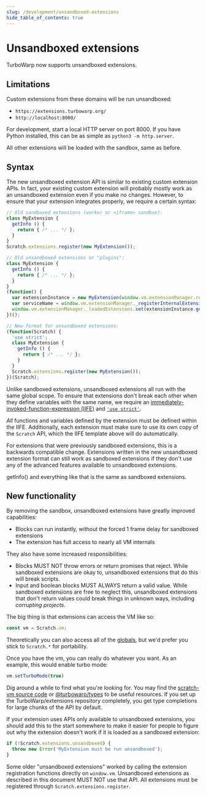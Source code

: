 ```yaml
---
slug: /development/unsandboxed-extensions
hide_table_of_contents: true
---
```


# Unsandboxed extensions

TurboWarp now supports unsandboxed extensions.

## Limitations

Custom extensions from these domains will be run unsandboxed:

 - `https://extensions.turbowarp.org/`
 - `http://localhost:8000/`

For development, start a local HTTP server on port 8000. If you have Python installed, this can be as simple as `python3 -m http.server`.

All other extensions will be loaded with the sandbox, same as before.

## Syntax

The new unsandboxed extension API is similar to existing custom extension APIs. In fact, your existing custom extension will probably mostly work as an unsandboxed extension even if you make no changes. However, to ensure that your extension integrates properly, we require a certain syntax:

```js
// Old sandboxed extensions (worker or <iframe> sandbox):
class MyExtension {
  getInfo () {
    return { /* ... */ };
  }
}
Scratch.extensions.register(new MyExtension());

// Old unsandboxed extensions or "plugins":
class MyExtension {
  getInfo () {
    return { /* ... */ };
  }
}
(function() {
  var extensionInstance = new MyExtension(window.vm.extensionManager.runtime)
  var serviceName = window.vm.extensionManager._registerInternalExtension(extensionInstance)
  window.vm.extensionManager._loadedExtensions.set(extensionInstance.getInfo().id, serviceName)
})();

// New format for unsandboxed extensions:
(function(Scratch) {
  'use strict';
  class MyExtension {
    getInfo () {
      return { /* ... */ };
    }
  }
  Scratch.extensions.register(new MyExtension());
})(Scratch);
```

Unlike sandboxed extensions, unsandboxed extensions all run with the same global scope. To ensure that extensions don't break each other when they define variables with the same name, we require an [immediately-invoked-function-expression (IIFE)](https://developer.mozilla.org/en-US/docs/Glossary/IIFE) and [`'use strict'`](https://developer.mozilla.org/en-US/docs/Web/JavaScript/Reference/Strict_mode).

*All* functions and variables defined by the extension must be defined within the IIFE. Additionally, each extension must make sure to use its own copy of the `Scratch` API, which the IIFE template above will do automatically.

For extensions that were previously sandboxed extensions, this is a backwards compatible change. Extensions written in the new unsandboxed extension format can still work as sandboxed extensions if they don't use any of the advanced features available to unsandboxed extensions.

getInfo() and everything like that is the same as sandboxed extensions.

## New functionality

By removing the sandbox, unsandboxed extensions have greatly improved capabilities:

 - Blocks can run instantly, without the forced 1 frame delay for sandboxed extensions
 - The extension has full access to nearly all VM internals

They also have some increased responsibilities:

 - Blocks MUST NOT throw errors or return promises that reject. While sandboxed extensions are okay to, unsandboxed extensions that do this will break scripts.
 - Input and boolean blocks MUST ALWAYS return a valid value. While sandboxed extensions are free to neglect this, unsandboxed extensions that don't return values could break things in unknown ways, including *corrupting projects*.

The big thing is that extensions can access the VM like so:

```js
const vm = Scratch.vm;
```

Theoretically you can also access all of the [globals](./globals), but we'd prefer you stick to `Scratch.*` for portability.

Once you have the vm, you can really do whatever you want. As an example, this would enable turbo mode:

```js
vm.setTurboMode(true)
```

Dig around a while to find what you're looking for. You may find the [scratch-vm source code](https://github.com/TurboWarp/scratch-vm/) or [@turbowarp/types](https://github.com/turboWarp/types) to be useful resources. If you set up the TurboWarp/extensions repository completely, you get type completions for large chunks of the API by default.

If your extension uses APIs only available to unsandboxed extensions, you should add this to the start somewhere to make it easier for people to figure out why the extension doesn't work if it is loaded as a sandboxed extension:

```js
if (!Scratch.extensions.unsandboxed) {
  throw new Error('MyExtension must be run unsandboxed');
}
```

Some older "unsandboxed extensions" worked by calling the extension registration functions directly on `window.vm`. Unsandboxed extensions as described in this document MUST NOT use that API. All extensions must be registered through `Scratch.extensions.register`.
